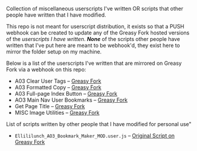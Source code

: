 Collection of miscellaneous userscripts I've written OR scripts that other people have written that I have modified.

This repo is not meant for userscript distribution, it exists so that a PUSH webhook can be created to update any of the Greasy Fork hosted versions of the *userscripts I have written*. ***None*** of the scripts other people have written that I've put here are meant to be webhook'd, they exist here to mirror the folder setup on my machine.

Below is a list of the userscripts I've written that are mirrored on Greasy Fork via a webhook on this repo:
- A03 Clear User Tags – [Greasy Fork](https://greasyfork.org/en/scripts/467410-ao3-clear-user-tags)
- A03 Formatted Copy – [Greasy Fork](https://greasyfork.org/en/scripts/467411-ao3-formatted-copy)
- A03 Full-page lndex Button – [Greasy Fork](https://greasyfork.org/en/scripts/467408-ao3-visible-full-page-index-button)
- AO3 Main Nav User Bookmarks – [Greasy Fork](https://greasyfork.org/en/scripts/467412-ao3-user-bookmarks-button-on-main-navbar)
- Get Page Title – [Greasy Fork](https://greasyfork.org/en/scripts/467406-get-page-title)
- MISC lmage Utilities – [Greasy Fork](https://greasyfork.org/en/scripts/467413-misc-image-utilities)

List of scripts written by other people that I have modified for personal use"
- `Ellililunch_AO3_Bookmark_Maker_MOD.user.js` – [Original Script on Greasy Fork](https://greasyfork.org/en/scripts/458631-ellililunch-ao3-bookmark-maker)